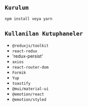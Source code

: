 ## `Kurulum`

```
npm install veya yarn
```

## `Kullanilan Kutuphaneler`

- `@reduxjs/toolkit`
- `react-redux`
- 'redux-persist'
- `axios`
- `react-router-dom`
- `Formik`
- `Yup`
- `toastify`
- `@mui/material-ui`
- `@emotion/react`
- `@emotion/styled`

